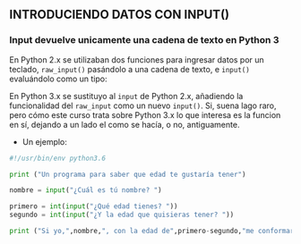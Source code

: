## INTRODUCIENDO DATOS CON INPUT()

### Input devuelve unicamente una cadena de texto en Python 3

En Python 2.x se utilizaban dos funciones para ingresar datos por un teclado, `raw_input()` pasándolo a una cadena de texto, e `input()` evaluándolo como un tipo:

En Python 3.x se sustituyo al `input` de Python 2.x, añadiendo la funcionalidad del `raw_input` como un nuevo `input()`. Si, suena lago raro, pero cómo este curso trata sobre Python 3.x lo que interesa es la funcion en sí, dejando a un lado el como se hacía, o no, antiguamente. 

* Un ejemplo:

```python
#!/usr/bin/env python3.6

print ("Un programa para saber que edad te gustaría tener")

nombre = input("¿Cuál es tú nombre? ")

primero = int(input("¿Qué edad tienes? "))
segundo = int(input("¿Y la edad que quisieras tener? "))

print ("Si yo,",nombre,", con la edad de",primero-segundo,"me conformaría")
